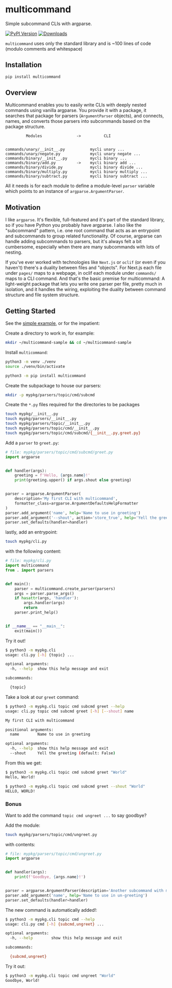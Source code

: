 # multicommand

Simple subcommand CLIs with argparse.

[![PyPI Version](https://img.shields.io/pypi/v/multicommand.svg)](https://pypi.org/project/multicommand/) [![Downloads](https://static.pepy.tech/personalized-badge/multicommand?period=month&units=international_system&left_color=grey&right_color=brightgreen&left_text=downloads%20/%20month)](https://pepy.tech/project/multicommand)

`multicommand` uses only the standard library and is ~100 lines of code (modulo comments and whitespace)

## Installation

```bash
pip install multicommand
```

## Overview

Multicommand enables you to easily write CLIs with deeply nested commands using vanilla argparse. You provide it with a package, it searches that package for parsers (`ArgumentParser` objects), and connects, names, and converts those parsers into subcommands based on the package structure.

```text
         Modules               ->          CLI


commands/unary/__init__.py           mycli unary ...
commands/unary/negate.py             mycli unary negate ...
commands/binary/__init__.py          mycli binary ...
commands/binary/add.py         ->    mycli binary add ...
commands/binary/divide.py            mycli binary divide ...
commands/binary/multiply.py          mycli binary multiply ...
commands/binary/subtract.py          mycli binary subtract ...
```

All it needs is for each module to define a module-level `parser` variable which points to an instance of `argparse.ArgumentParser`.

## Motivation

I like `argparse`. It's flexible, full-featured and it's part of the standard library, so if you have Python you probably have argparse. I also like the "subcommand" pattern, i.e. one root command that acts as an entrypoint and subcommands to group related functionality. Of course, argparse can handle adding subcommands to parsers, but it's always felt a bit cumbersome, especially when there are many subcommands with lots of nesting.

If you've ever worked with technologies like `Next.js` or `oclif` (or even if you haven't) there's a duality between files and "objects". For Next.js each file under `pages/` maps to a webpage, in oclif each module under `commands/` maps to a CLI command. And that's the basic premise for multicommand: A light-weight package that lets you write one parser per file, pretty much in isolation, and it handles the wiring, exploiting the duality between command structure and file system structure.

## Getting Started

See the [simple example](https://github.com/andrewrosss/multicommand/tree/master/examples/01_simple), or for the impatient:

Create a directory to work in, for example:

```bash
mkdir ~/multicommand-sample && cd ~/multicommand-sample
```

Install `multicommand`:

```bash
python3 -m venv ./venv
source ./venv/bin/activate

python3 -m pip install multicommand
```

Create the subpackage to house our parsers:

```bash
mkdir -p mypkg/parsers/topic/cmd/subcmd
```

Create the `*.py` files required for the directories to be packages

```bash
touch mypkg/__init__.py
touch mypkg/parsers/__init__.py
touch mypkg/parsers/topic/__init__.py
touch mypkg/parsers/topic/cmd/__init__.py
touch mypkg/parsers/topic/cmd/subcmd/{__init__.py,greet.py}
```

Add a `parser` to `greet.py`:

```python
# file: mypkg/parsers/topic/cmd/subcmd/greet.py
import argparse


def handler(args):
    greeting = f'Hello, {args.name}!'
    print(greeting.upper() if args.shout else greeting)


parser = argparse.ArgumentParser(
    description='My first CLI with multicommand',
    formatter_class=argparse.ArgumentDefaultsHelpFormatter
)
parser.add_argument('name', help='Name to use in greeting')
parser.add_argument('--shout', action='store_true', help='Yell the greeting')
parser.set_defaults(handler=handler)
```

lastly, add an entrypoint:

```bash
touch mypkg/cli.py
```

with the following content:

```python
# file: mypkg/cli.py
import multicommand
from . import parsers


def main():
    parser = multicommand.create_parser(parsers)
    args = parser.parse_args()
    if hasattr(args, 'handler'):
        args.handler(args)
        return
    parser.print_help()


if __name__ == "__main__":
    exit(main())
```

Try it out!

```bash
$ python3 -m mypkg.cli
usage: cli.py [-h] {topic} ...

optional arguments:
  -h, --help  show this help message and exit

subcommands:

  {topic}
```

Take a look at our `greet` command:

```bash
$ python3 -m mypkg.cli topic cmd subcmd greet --help
usage: cli.py topic cmd subcmd greet [-h] [--shout] name

My first CLI with multicommand

positional arguments:
  name        Name to use in greeting

optional arguments:
  -h, --help  show this help message and exit
  --shout     Yell the greeting (default: False)
```

From this we get:

```bash
$ python3 -m mypkg.cli topic cmd subcmd greet "World"
Hello, World!

$ python3 -m mypkg.cli topic cmd subcmd greet --shout "World"
HELLO, WORLD!
```

### Bonus

Want to add the command `topic cmd ungreet ...` to say goodbye?

Add the module:

```bash
touch mypkg/parsers/topic/cmd/ungreet.py
```

with contents:

```python
# file: mypkg/parsers/topic/cmd/ungreet.py
import argparse


def handler(args):
    print(f'Goodbye, {args.name}!')


parser = argparse.ArgumentParser(description='Another subcommand with multicommand')
parser.add_argument('name', help='Name to use in un-greeting')
parser.set_defaults(handler=handler)
```

The new command is automatically added!:

```bash
$ python3 -m mypkg.cli topic cmd --help
usage: cli.py cmd [-h] {subcmd,ungreet} ...

optional arguments:
  -h, --help        show this help message and exit

subcommands:

  {subcmd,ungreet}
```

Try it out:

```bash
$ python3 -m mypkg.cli topic cmd ungreet "World"
Goodbye, World!
```
